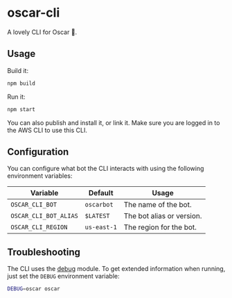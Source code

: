 # oscar-cli

A lovely CLI for Oscar 🤖.

## Usage

Build it:

```bash
npm build
```

Run it:

```bash
npm start
```

You can also publish and install it, or link it. Make sure you are logged in to the AWS CLI to use this CLI.

## Configuration

You can configure what bot the CLI interacts with using the following environment variables:

| Variable | Default | Usage |
|----------|-------|---------|
| `OSCAR_CLI_BOT` | `oscarbot` | The name of the bot. |
| `OSCAR_CLI_BOT_ALIAS` | `$LATEST` | The bot alias or version. |
| `OSCAR_CLI_REGION` | `us-east-1` | The region for the bot. |


## Troubleshooting

The CLI uses the [debug](https://www.npmjs.com/package/debug) module. To get extended information when running, just set the `DEBUG` environment variable:

```bash
DEBUG=oscar oscar
```


